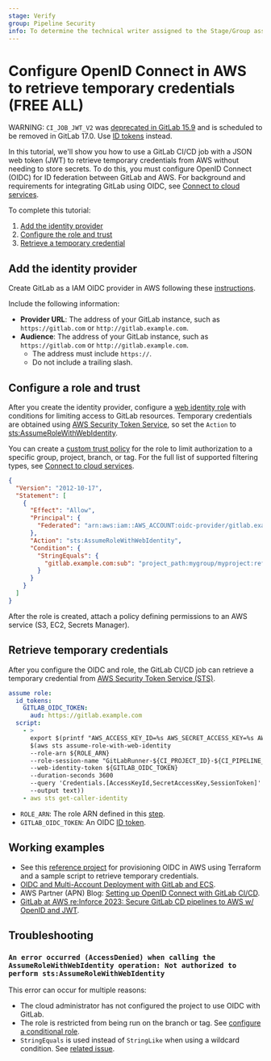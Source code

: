 ```yaml
---
stage: Verify
group: Pipeline Security
info: To determine the technical writer assigned to the Stage/Group associated with this page, see https://about.gitlab.com/handbook/product/ux/technical-writing/#assignments
---
```


# Configure OpenID Connect in AWS to retrieve temporary credentials **(FREE ALL)**

WARNING:
`CI_JOB_JWT_V2` was [deprecated in GitLab 15.9](../../../update/deprecations.md#old-versions-of-json-web-tokens-are-deprecated)
and is scheduled to be removed in GitLab 17.0. Use [ID tokens](../../yaml/index.md#id_tokens) instead.

In this tutorial, we'll show you how to use a GitLab CI/CD job with a JSON web token (JWT) to retrieve temporary credentials from AWS without needing to store secrets.
To do this, you must configure OpenID Connect (OIDC) for ID federation between GitLab and AWS. For background and requirements for integrating GitLab using OIDC, see [Connect to cloud services](../index.md).

To complete this tutorial:

1. [Add the identity provider](#add-the-identity-provider)
1. [Configure the role and trust](#configure-a-role-and-trust)
1. [Retrieve a temporary credential](#retrieve-temporary-credentials)

## Add the identity provider

Create GitLab as a IAM OIDC provider in AWS following these [instructions](https://docs.aws.amazon.com/IAM/latest/UserGuide/id_roles_providers_create_oidc.html).

Include the following information:

- **Provider URL**: The address of your GitLab instance, such as `https://gitlab.com` or `http://gitlab.example.com`.
- **Audience**: The address of your GitLab instance, such as `https://gitlab.com` or `http://gitlab.example.com`.
  - The address must include `https://`.
  - Do not include a trailing slash.

## Configure a role and trust

After you create the identity provider, configure a [web identity role](https://docs.aws.amazon.com/IAM/latest/UserGuide/id_roles_create_for-idp_oidc.html) with conditions for limiting access to GitLab resources. Temporary credentials are obtained using [AWS Security Token Service](https://docs.aws.amazon.com/STS/latest/APIReference/welcome.html), so set the `Action` to [sts:AssumeRoleWithWebIdentity](https://docs.aws.amazon.com/STS/latest/APIReference/API_AssumeRoleWithWebIdentity.html).

You can create a [custom trust policy](https://docs.aws.amazon.com/IAM/latest/UserGuide/id_roles_create_for-custom.html)
for the role to limit authorization to a specific group, project, branch, or tag.
For the full list of supported filtering types, see [Connect to cloud services](../index.md#configure-a-conditional-role-with-oidc-claims).

```json
{
  "Version": "2012-10-17",
  "Statement": [
    {
      "Effect": "Allow",
      "Principal": {
        "Federated": "arn:aws:iam::AWS_ACCOUNT:oidc-provider/gitlab.example.com"
      },
      "Action": "sts:AssumeRoleWithWebIdentity",
      "Condition": {
        "StringEquals": {
          "gitlab.example.com:sub": "project_path:mygroup/myproject:ref_type:branch:ref:main"
        }
      }
    }
  ]
}
```

After the role is created, attach a policy defining permissions to an AWS service (S3, EC2, Secrets Manager).

## Retrieve temporary credentials

After you configure the OIDC and role, the GitLab CI/CD job can retrieve a temporary credential from [AWS Security Token Service (STS)](https://docs.aws.amazon.com/STS/latest/APIReference/welcome.html).

```yaml
assume role:
  id_tokens:
    GITLAB_OIDC_TOKEN:
      aud: https://gitlab.example.com
  script:
    - >
      export $(printf "AWS_ACCESS_KEY_ID=%s AWS_SECRET_ACCESS_KEY=%s AWS_SESSION_TOKEN=%s"
      $(aws sts assume-role-with-web-identity
      --role-arn ${ROLE_ARN}
      --role-session-name "GitLabRunner-${CI_PROJECT_ID}-${CI_PIPELINE_ID}"
      --web-identity-token ${GITLAB_OIDC_TOKEN}
      --duration-seconds 3600
      --query 'Credentials.[AccessKeyId,SecretAccessKey,SessionToken]'
      --output text))
    - aws sts get-caller-identity
```

- `ROLE_ARN`: The role ARN defined in this [step](#configure-a-role-and-trust).
- `GITLAB_OIDC_TOKEN`: An OIDC [ID token](../../yaml/index.md#id_tokens).

## Working examples

- See this [reference project](https://gitlab.com/guided-explorations/aws/configure-openid-connect-in-aws) for provisioning OIDC in AWS using Terraform and a sample script to retrieve temporary credentials.
- [OIDC and Multi-Account Deployment with GitLab and ECS](https://gitlab.com/guided-explorations/aws/oidc-and-multi-account-deployment-with-ecs).
- AWS Partner (APN) Blog: [Setting up OpenID Connect with GitLab CI/CD](https://aws.amazon.com/blogs/apn/setting-up-openid-connect-with-gitlab-ci-cd-to-provide-secure-access-to-environments-in-aws-accounts/).
- [GitLab at AWS re:Inforce 2023: Secure GitLab CD pipelines to AWS w/ OpenID and JWT](https://www.youtube.com/watch?v=xWQGADDVn8g).

## Troubleshooting

### `An error occurred (AccessDenied) when calling the AssumeRoleWithWebIdentity operation: Not authorized to perform sts:AssumeRoleWithWebIdentity`

This error can occur for multiple reasons:

- The cloud administrator has not configured the project to use OIDC with GitLab.
- The role is restricted from being run on the branch or tag. See [configure a conditional role](../index.md).
- `StringEquals` is used instead of `StringLike` when using a wildcard condition. See [related issue](https://gitlab.com/guided-explorations/aws/configure-openid-connect-in-aws/-/issues/2#note_852901934).

